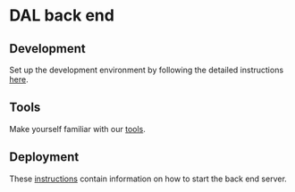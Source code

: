 # DAL back end

## Development

Set up the development environment by following the detailed instructions [here](docs/environment.md).

## Tools

Make yourself familiar with our [tools](docs/tools.md).

## Deployment

These [instructions](docs/deployment.md) contain information on how to start the back end server.
